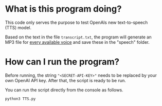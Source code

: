 # What is this program doing?

This code only serves the purpose to test OpenAIs new text-to-speech (TTS) model.

Based on the text in the file `transcript.txt`, the program will generate an MP3 file for [every available voice](https://platform.openai.com/docs/quickstart?context=python) and save these in the "speech" folder.

# How can I run the program?

Before running, the string `"<SECRET-API-KEY>"` needs to be replaced by your own OpenAI API key. After that, the script is ready to be run.

You can run the script directly from the console as follows.

```
python3 TTS.py
```